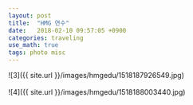 ```yaml
---
layout: post
title:  "HMG 연수"
date:   2018-02-10 09:57:05 +0900
categories: traveling
use_math: true
tags: photo misc
---
```


![3]({{ site.url }}/images/hmgedu/1518187926549.jpg)<br/><br/>
![4]({{ site.url }}/images/hmgedu/1518188003440.jpg)<br/><br/>
